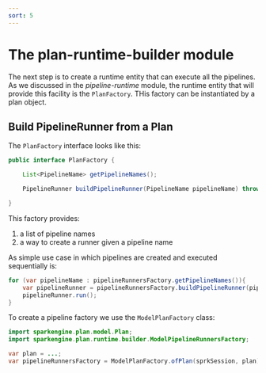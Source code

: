```yaml
---
sort: 5
---
```


# The plan-runtime-builder module

The next step is to create a runtime entity that can execute all the pipelines. 
As we discussed in the _pipeline-runtime_ module, the runtime entity that will provide this facility is the `PlanFactory`.
THis factory can be instantiated by a plan object.

## Build PipelineRunner from a Plan

The `PlanFactory` interface looks like this:
```java
public interface PlanFactory {

    List<PipelineName> getPipelineNames();

    PipelineRunner buildPipelineRunner(PipelineName pipelineName) throws PlanFactoryException;

}
```

This factory provides:
1) a list of pipeline names
2) a way to create a runner given a pipeline name 

As simple use case in which pipelines are created and executed sequentially is:
```java
for (var pipelineName : pipelineRunnersFactory.getPipelineNames()){
    var pipelineRunner = pipelineRunnersFactory.buildPipelineRunner(pipelineName);
    pipelineRunner.run();
}
```

To create a pipeline factory we use the `ModelPlanFactory` class:
```java
import sparkengine.plan.model.Plan;
import sparkengine.plan.runtime.builder.ModelPipelineRunnersFactory;

var plan = ...;
var pipelineRunnersFactory = ModelPlanFactory.ofPlan(sprkSession, plan);
```
